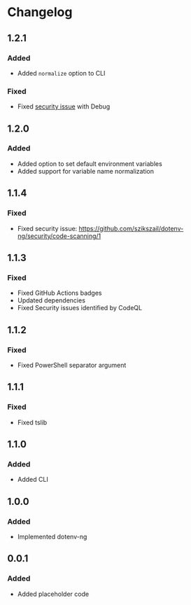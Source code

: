 # Changelog

## 1.2.1

### Added

- Added `normalize` option to CLI

### Fixed

- Fixed [security issue](https://github.com/szikszail/dotenv-ng/security/code-scanning/4) with Debug

## 1.2.0

### Added

- Added option to set default environment variables
- Added support for variable name normalization

## 1.1.4

### Fixed

- Fixed security issue: https://github.com/szikszail/dotenv-ng/security/code-scanning/1

## 1.1.3

### Fixed

- Fixed GitHub Actions badges
- Updated dependencies
- Fixed Security issues identified by CodeQL

## 1.1.2

### Fixed

- Fixed PowerShell separator argument

## 1.1.1

### Fixed

- Fixed tslib

## 1.1.0

### Added

- Added CLI

## 1.0.0

### Added

- Implemented dotenv-ng

## 0.0.1 

### Added

- Added placeholder code
